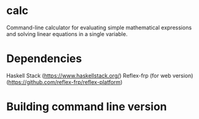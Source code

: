 # calc
Command-line calculator for evaluating simple mathematical expressions and solving linear equations in a single variable.

# Dependencies
Haskell Stack (https://www.haskellstack.org/)
Reflex-frp (for web version) (https://github.com/reflex-frp/reflex-platform)

# Building command line version